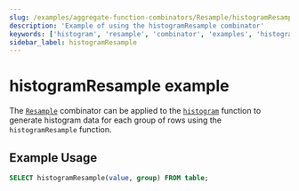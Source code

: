 ```yaml
---
slug: /examples/aggregate-function-combinators/Resample/histogramResample
description: 'Example of using the histogramResample combinator'
keywords: ['histogram', 'resample', 'combinator', 'examples', 'histogramResample']
sidebar_label: histogramResample
---
```


# histogramResample example

The [`Resample`](/sql-reference/aggregate-functions/combinators#-resample) combinator can be applied to the [`histogram`](/sql-reference/aggregate-functions/parametric-functions#histogram) function to generate histogram data for each group of rows using the `histogramResample` function.

## Example Usage

```sql
SELECT histogramResample(value, group) FROM table;
``` 